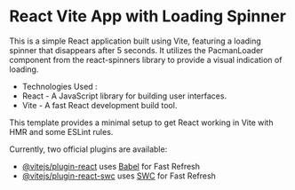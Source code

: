 # React Vite App with Loading Spinner

This is a simple React application built using Vite, featuring a loading spinner that disappears after 5 seconds. It utilizes the PacmanLoader component from the react-spinners library to provide a visual indication of loading.

- Technologies Used :
- React - A JavaScript library for building user interfaces.
- Vite - A fast React development build tool.

This template provides a minimal setup to get React working in Vite with HMR and some ESLint rules.

Currently, two official plugins are available:

- [@vitejs/plugin-react](https://github.com/vitejs/vite-plugin-react/blob/main/packages/plugin-react/README.md) uses [Babel](https://babeljs.io/) for Fast Refresh
- [@vitejs/plugin-react-swc](https://github.com/vitejs/vite-plugin-react-swc) uses [SWC](https://swc.rs/) for Fast Refresh
